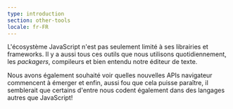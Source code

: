 ```yaml
---
type: introduction
section: other-tools
locale: fr-FR
---
```

L'écosystème JavaScript n'est pas seulement limité à ses librairies et frameworks.
Il y a aussi tous ces outils que nous utilisons quotidiennement,
les *packagers*, compileurs et bien entendu notre éditeur de texte.

Nous avons également souhaité voir quelles nouvelles APIs navigateur
commencent à émerger et enfin, aussi fou que cela puisse paraître, il
semblerait que certains d'entre nous codent également dans des langages
autres que JavaScript!
